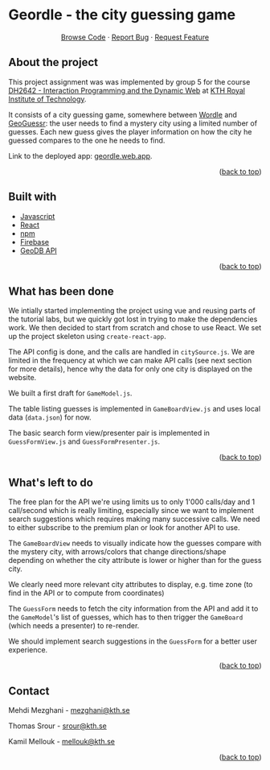 # Geordle - the city guessing game

  <p style="text-align:center">
    <a href="https://github.com/medkamilmel/geordle">Browse Code</a>
    ·
    <a href="https://github.com/medkamilmel/geordle/issues">Report Bug</a>
    ·
    <a href="https://github.com/medkamilmel/geordle/issues">Request Feature</a>
  </p>

## About the project

This project assignment was was implemented by group 5 for the course [DH2642 - Interaction Programming and the Dynamic Web](https://www.kth.se/student/kurser/kurs/DH2642?l=en) at [KTH Royal Institute of Technology](kth.se).

It consists of a city guessing game, somewhere between [Wordle](https://www.nytimes.com/games/wordle/index.html) and [GeoGuessr](https://www.geoguessr.com/): the user needs to find a mystery city using a limited number of guesses. Each new guess gives the player information on how the city he guessed compares to the one he needs to find.

Link to the deployed app: [geordle.web.app](geordle.web.app).

<p style="text-align:right">(<a href="#top">back to top</a>)</p>

## Built with
* [Javascript](https://www.javascript.com/)
* [React](https://reactjs.org/)
* [npm](https://www.npmjs.com/)
* [Firebase](https://firebase.google.com/)
* [GeoDB API](https://rapidapi.com/wirefreethought/api/geodb-cities)

<p style="text-align:right">(<a href="#top">back to top</a>)</p>

## What has been done

We intially started implementing the project using vue and reusing parts of the tutorial labs, but we quickly got lost in trying to make the dependencies work. We then decided to start from scratch and chose to use React. We set up the project skeleton using `create-react-app`.

The API config is done, and the calls are handled in `citySource.js`. We are limited in the frequency at which we can make API calls (see next section for more details), hence why the data for only one city is displayed on the website.

We built a first draft for `GameModel.js`.

The table listing guesses is implemented in `GameBoardView.js` and uses local data (`data.json`) for now.

The basic search form view/presenter pair is implemented in `GuessFormView.js` and `GuessFormPresenter.js`.

<p style="text-align:right">(<a href="#top">back to top</a>)</p>

## What's left to do

The free plan for the API we're using limits us to only 1'000 calls/day and 1 call/second which is really limiting, especially since we want to implement search suggestions which requires making many successive calls. We need to either subscribe to the premium plan or look for another API to use.

The `GameBoardView` needs to visually indicate how the guesses compare with the mystery city, with arrows/colors that change directions/shape depending on whether the city attribute is lower or higher than for the guess city.

We clearly need more relevant city attributes to display, e.g. time zone (to find in the API or to compute from coordinates)

The `GuessForm` needs to fetch the city information from the API and add it to the `GameModel`'s list of guesses, which has to then trigger the `GameBoard` (which needs a presenter) to re-render.

We should implement search suggestions in the `GuessForm` for a better user experience.

<p style="text-align:right">(<a href="#top">back to top</a>)</p>

## Contact

Mehdi Mezghani - [mezghani@kth.se](mailto:mezghani@kth.se)

Thomas Srour - [srour@kth.se](mailto:srour@kth.se)

Kamil Mellouk - [mellouk@kth.se](mailto:mellouk@kth.se)

<p style="text-align:right">(<a href="#top">back to top</a>)</p>